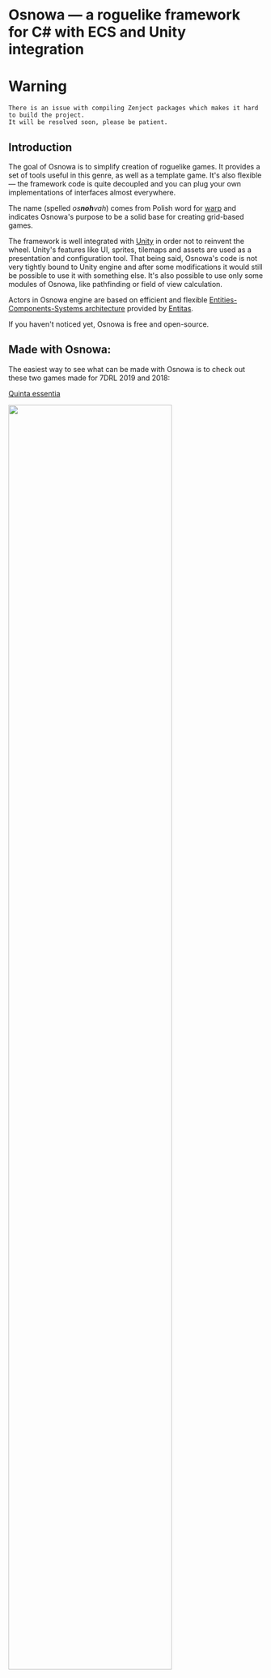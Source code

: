 # Osnowa — a roguelike framework for C# with ECS and Unity integration

# Warning 
```
There is an issue with compiling Zenject packages which makes it hard to build the project. 
It will be resolved soon, please be patient.
```

## Introduction
The goal of Osnowa is to simplify creation of roguelike games. It provides a set of tools useful in this genre, as well as a template game. It's also flexible — the framework code is quite decoupled and you can plug your own implementations of interfaces almost everywhere.

The name (spelled _os**noh**vah_) comes from Polish word for [warp](https://en.wikipedia.org/wiki/Warp_and_weft) and indicates Osnowa's purpose to be a solid base for creating grid-based games.

The framework is well integrated with [Unity](https://unity.com) in order not to reinvent the wheel. Unity's features like UI, sprites, tilemaps and assets are used as a presentation and configuration tool. That being said, Osnowa's code is not very tightly bound to Unity engine and after some modifications it would still be possible to use it with something else. It's also possible to use only some modules of Osnowa, like pathfinding or field of view calculation.

Actors in Osnowa engine are based on efficient and flexible [Entities-Components-Systems architecture](https://en.wikipedia.org/wiki/Entity_component_system) provided by [Entitas](https://github.com/sschmid/Entitas-CSharp).

If you haven't noticed yet, Osnowa is free and open-source.

## Made with Osnowa:

The easiest way to see what can be made with Osnowa is to check out these two games made for 7DRL 2019 and 2018:

[Quinta essentia](https://pawel-s1.itch.io/quinta-essentia)

<img src="https://img.itch.zone/aW1hZ2UvMzgwNzAzLzE5Mjc1NjkucG5n/original/dXrZq3.png" width=80%/>

[Artifex gladii](https://pawel-s1.itch.io/artifex-gladii)

<img src="https://img.itch.zone/aW1hZ2UvMjMxMjk0LzExMjY1NDQucG5n/original/L7BD8S.png" width=80%/>

## Features

* ECS architecture (using [Entitas](https://github.com/sschmid/Entitas-CSharp)),
* pathfinding using JPS and A*,
* Field of View (FOV) calculation,
* utility-based AI basing on pluggable skills which represent coded activities,
* energy-based turn management system (following [Robert Nyström's article](http://journal.stuffwithstuff.com/2014/07/15/a-turn-based-game-loop/)),
* 2D [tilemap](https://github.com/azsdaja/Osnowa/wiki/Tiles) with multiple layers integrated with Unity tilemap; auto-generating context-aware RuleTiles,
* fast and memory-efficient flood runs / Dijsktra maps (using [FloodSpill](https://github.com/azsdaja/FloodSpill-CSharp) library),
* map generator (loosely based on [Amit Patel's article](http://www-cs-students.stanford.edu/~amitp/game-programming/polygon-map-generation/)),
* storing game assets like configuration and entity definitions using Unity's [ScriptableObjects](http://minhhh.github.io/posts/understanding-unity-scriptableobject).
* generator of Unity neighbourhood-aware tiles based on prepared tilesheet

Some assets I'm using in the project are:
* open-source tilesets: [DawnLike](https://opengameart.org/comment/60159)
* [Extenject](https://github.com/svermeulen/Extenject) (a Zenject fork) for dependency injection

## State of the project

The framework started its life in 2019 when I realised that after over 1 year of full-time development of my own roguelike game I'm more interested in good architecture and tools than in the game itself. Since then I made decision to publish the good parts of what I've made and make it an open-source project. After a few months of refactoring, polishing and simplifying I reached the current state of the framework where it's ready to be used by the others.

However, **keep in mind it's just the beginning of its public life**. Until now (January 2020) Osnowa hasn't been used by developers other than the author himself. Hopefully it will grow, the documentation will be improved and some problems will be solved. But its future will depend on interest, my free time and contributions of other developers. **Also yours. Engagement in the project will be welcome with open hands.**

The upcoming **[7DRL 2020 challenge](https://itch.io/jam/7drl-challenge-2020)** will be a great occasion to try to make a roguelike with it.

## Getting started

Currently the easiest way for getting familiar with Osnowa is to open the example project built on top of it and look around. [**This instruction**](https://github.com/azsdaja/Osnowa/wiki/Looking-around) will guide you around the project. In the [**wiki**](https://github.com/azsdaja/Osnowa/wiki) there are also more docs about specific features.

Then you should be able to modify the code of the template game which is attached to the project or to try taking some parts of Osnowa to your project.
